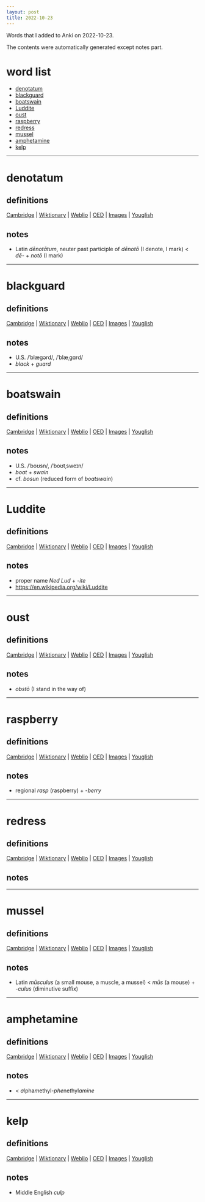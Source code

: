 ```yaml
---
layout: post
title: 2022-10-23
---
```


Words that I added to Anki on 2022-10-23.

The contents were automatically generated except notes part.
# word list
- [denotatum](#denotatum)
- [blackguard](#blackguard)
- [boatswain](#boatswain)
- [Luddite](#luddite)
- [oust](#oust)
- [raspberry](#raspberry)
- [redress](#redress)
- [mussel](#mussel)
- [amphetamine](#amphetamine)
- [kelp](#kelp)

---

# denotatum
## definitions
[Cambridge](https://dictionary.cambridge.org/us/dictionary/english/denotatum)
|
[Wiktionary](https://en.wiktionary.org/wiki/denotatum#English)
|
[Weblio](https://ejje.weblio.jp/content_find?query=denotatum&searchType=exact)
|
[OED](https://www.oed.com/search?q=denotatum)
|
[Images](https://www.google.com/search?tbm=isch&q=denotatum)
|
[Youglish](https://youglish.com/pronounce/denotatum/english/us)

## notes
- Latin *dēnotātum*, neuter past participle of *dēnotō* (I denote, I mark) &lt; *dē-* + *notō* (I mark)

---

# blackguard
## definitions
[Cambridge](https://dictionary.cambridge.org/us/dictionary/english/blackguard)
|
[Wiktionary](https://en.wiktionary.org/wiki/blackguard#English)
|
[Weblio](https://ejje.weblio.jp/content_find?query=blackguard&searchType=exact)
|
[OED](https://www.oed.com/search?q=blackguard)
|
[Images](https://www.google.com/search?tbm=isch&q=blackguard)
|
[Youglish](https://youglish.com/pronounce/blackguard/english/us)

## notes
- U.S. /ˈblæɡərd/, /ˈblæˌɡɑrd/
- *black* + *guard*

---

# boatswain
## definitions
[Cambridge](https://dictionary.cambridge.org/us/dictionary/english/boatswain)
|
[Wiktionary](https://en.wiktionary.org/wiki/boatswain#English)
|
[Weblio](https://ejje.weblio.jp/content_find?query=boatswain&searchType=exact)
|
[OED](https://www.oed.com/search?q=boatswain)
|
[Images](https://www.google.com/search?tbm=isch&q=boatswain)
|
[Youglish](https://youglish.com/pronounce/boatswain/english/us)

## notes
- U.S. /ˈboʊsn/, /ˈboʊtˌsweɪn/
- *boat* + *swain*
- cf. *bosun* (reduced form of *boatswain*)

---

# Luddite
## definitions
[Cambridge](https://dictionary.cambridge.org/us/dictionary/english/Luddite)
|
[Wiktionary](https://en.wiktionary.org/wiki/Luddite#English)
|
[Weblio](https://ejje.weblio.jp/content_find?query=Luddite&searchType=exact)
|
[OED](https://www.oed.com/search?q=Luddite)
|
[Images](https://www.google.com/search?tbm=isch&q=Luddite)
|
[Youglish](https://youglish.com/pronounce/Luddite/english/us)

## notes
- proper name *Ned Lud* + *-ite*
- <https://en.wikipedia.org/wiki/Luddite>

---

# oust
## definitions
[Cambridge](https://dictionary.cambridge.org/us/dictionary/english/oust)
|
[Wiktionary](https://en.wiktionary.org/wiki/oust#English)
|
[Weblio](https://ejje.weblio.jp/content_find?query=oust&searchType=exact)
|
[OED](https://www.oed.com/search?q=oust)
|
[Images](https://www.google.com/search?tbm=isch&q=oust)
|
[Youglish](https://youglish.com/pronounce/oust/english/us)

## notes
- *obstō* (I stand in the way of)

---

# raspberry
## definitions
[Cambridge](https://dictionary.cambridge.org/us/dictionary/english/raspberry)
|
[Wiktionary](https://en.wiktionary.org/wiki/raspberry#English)
|
[Weblio](https://ejje.weblio.jp/content_find?query=raspberry&searchType=exact)
|
[OED](https://www.oed.com/search?q=raspberry)
|
[Images](https://www.google.com/search?tbm=isch&q=raspberry)
|
[Youglish](https://youglish.com/pronounce/raspberry/english/us)

## notes
- regional *rasp* (raspberry) + *-berry*

---

# redress
## definitions
[Cambridge](https://dictionary.cambridge.org/us/dictionary/english/redress)
|
[Wiktionary](https://en.wiktionary.org/wiki/redress#English)
|
[Weblio](https://ejje.weblio.jp/content_find?query=redress&searchType=exact)
|
[OED](https://www.oed.com/search?q=redress)
|
[Images](https://www.google.com/search?tbm=isch&q=redress)
|
[Youglish](https://youglish.com/pronounce/redress/english/us)

## notes

---

# mussel
## definitions
[Cambridge](https://dictionary.cambridge.org/us/dictionary/english/mussel)
|
[Wiktionary](https://en.wiktionary.org/wiki/mussel#English)
|
[Weblio](https://ejje.weblio.jp/content_find?query=mussel&searchType=exact)
|
[OED](https://www.oed.com/search?q=mussel)
|
[Images](https://www.google.com/search?tbm=isch&q=mussel)
|
[Youglish](https://youglish.com/pronounce/mussel/english/us)

## notes
- Latin *mūsculus* (a small mouse, a muscle, a mussel) &lt; *mūs* (a mouse) + *-culus* (diminutive suffix)

---

# amphetamine
## definitions
[Cambridge](https://dictionary.cambridge.org/us/dictionary/english/amphetamine)
|
[Wiktionary](https://en.wiktionary.org/wiki/amphetamine#English)
|
[Weblio](https://ejje.weblio.jp/content_find?query=amphetamine&searchType=exact)
|
[OED](https://www.oed.com/search?q=amphetamine)
|
[Images](https://www.google.com/search?tbm=isch&q=amphetamine)
|
[Youglish](https://youglish.com/pronounce/amphetamine/english/us)

## notes
- &lt; *a*lpha*m*ethyl-*phe*ne*t*hyl*amine*

---

# kelp
## definitions
[Cambridge](https://dictionary.cambridge.org/us/dictionary/english/kelp)
|
[Wiktionary](https://en.wiktionary.org/wiki/kelp#English)
|
[Weblio](https://ejje.weblio.jp/content_find?query=kelp&searchType=exact)
|
[OED](https://www.oed.com/search?q=kelp)
|
[Images](https://www.google.com/search?tbm=isch&q=kelp)
|
[Youglish](https://youglish.com/pronounce/kelp/english/us)

## notes
- Middle English *culp*

